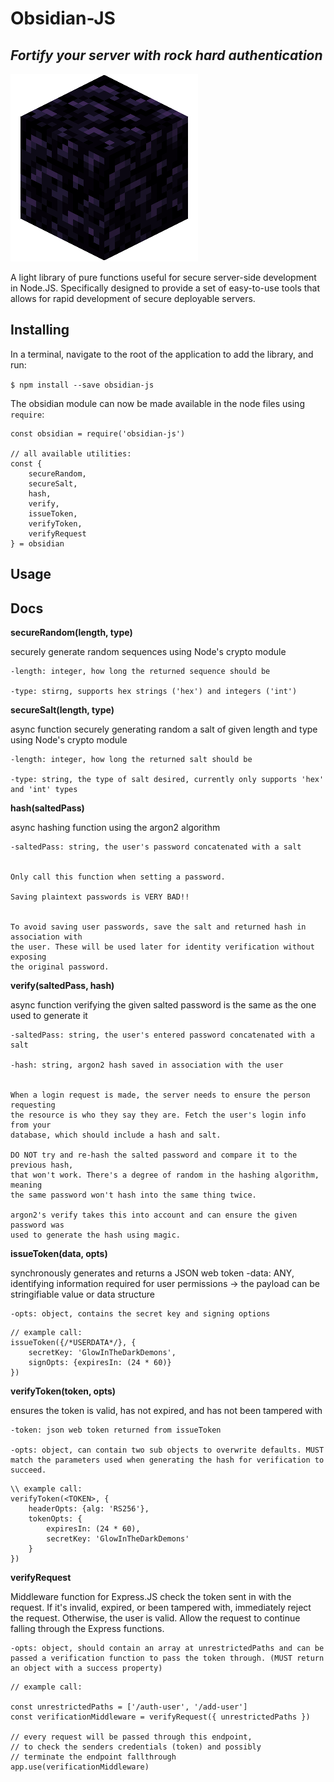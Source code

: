 # Obsidian-JS
## *Fortify your server with rock hard authentication*
![obsidian](Obsidian.png)

A light library of pure functions useful for secure server-side development in Node.JS. Specifically designed to provide a set of easy-to-use tools that allows for rapid development of secure deployable servers. 

## Installing

In a terminal, navigate to the root of the application to add the library, and run:

`$ npm install --save obsidian-js`

The obsidian module can now be made available in the node files using `require`:

```
const obsidian = require('obsidian-js')

// all available utilities: 
const {
	secureRandom,
	secureSalt,
	hash,
	verify,
	issueToken,
	verifyToken,
	verifyRequest
} = obsidian
```

## Usage



## Docs

**secureRandom(length, type)**

securely generate random sequences using Node's crypto module

	-length: integer, how long the returned sequence should be

	-type: stirng, supports hex strings ('hex') and integers ('int')


**secureSalt(length, type)**

async function securely generating random a salt of given length and type using Node's crypto module

	-length: integer, how long the returned salt should be

	-type: string, the type of salt desired, currently only supports 'hex' and 'int' types


**hash(saltedPass)**

async hashing function using the argon2 algorithm

	-saltedPass: string, the user's password concatenated with a salt


	Only call this function when setting a password.

	Saving plaintext passwords is VERY BAD!!


	To avoid saving user passwords, save the salt and returned hash in association with
	the user. These will be used later for identity verification without exposing
	the original password.

**verify(saltedPass, hash)**

async function verifying the given salted password is the same as the one used to generate it

	-saltedPass: string, the user's entered password concatenated with a salt

	-hash: string, argon2 hash saved in association with the user


	When a login request is made, the server needs to ensure the person requesting
	the resource is who they say they are. Fetch the user's login info from your
	database, which should include a hash and salt. 

	DO NOT try and re-hash the salted password and compare it to the previous hash,
	that won't work. There's a degree of random in the hashing algorithm, meaning 
	the same password won't hash into the same thing twice. 

	argon2's verify takes this into account and can ensure the given password was 
	used to generate the hash using magic. 


**issueToken(data, opts)**

synchronously generates and returns a JSON web token
	-data: ANY, identifying information required for user permissions
				-> the payload can be stringifiable value or data structure

	-opts: object, contains the secret key and signing options

```
// example call: 
issueToken({/*USERDATA*/}, {
	secretKey: 'GlowInTheDarkDemons',
	signOpts: {expiresIn: (24 * 60)}
})
```

**verifyToken(token, opts)**

ensures the token is valid, has not expired, and has not been tampered with

	-token: json web token returned from issueToken

	-opts: object, can contain two sub objects to overwrite defaults. MUST match the parameters used when generating the hash for verification to succeed. 

```
\\ example call: 
verifyToken(<TOKEN>, {
	headerOpts: {alg: 'RS256'},
	tokenOpts: {
		expiresIn: (24 * 60),
		secretKey: 'GlowInTheDarkDemons'
	}
})
```

**verifyRequest**

Middleware function for Express.JS check the token sent in with the request. If it's invalid, expired, or been tampered with, immediately reject the request. Otherwise, the user is valid. Allow the request to continue  falling through the Express functions.
	
	-opts: object, should contain an array at unrestrictedPaths and can be passed a verification function to pass the token through. (MUST return an object with a success property)

```
// example call:

const unrestrictedPaths = ['/auth-user', '/add-user']
const verificationMiddleware = verifyRequest({ unrestrictedPaths })

// every request will be passed through this endpoint,
// to check the senders credentials (token) and possibly  
// terminate the endpoint fallthrough
app.use(verificationMiddleware)
```